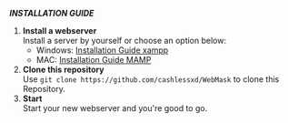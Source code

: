 ***INSTALLATION GUIDE***

1. **Install a webserver**
   <br> Install a server by yourself or choose an option below:
      - Windows: [Installation Guide xampp](https://www.wikihow.com/Install-XAMPP-for-Windows)
      - MAC: [Installation Guide MAMP](https://documentation.mamp.info/en/MAMP-Mac/Installation/)
2. **Clone this repository**
   <br> Use `git clone https://github.com/cashlessxd/WebMask` to clone this Repository.
3. **Start**
    <br> Start your new webserver and you're good to go.

